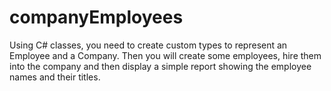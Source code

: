 # companyEmployees

Using C# classes, you need to create custom types to represent an Employee and a Company. Then you will create some employees, hire them into the company and then display a simple report showing the employee names and their titles.
